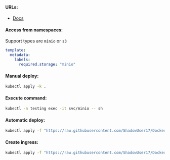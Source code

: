 #### URLs:
- [Docs](https://min.io/docs/minio/kubernetes/upstream/index.html)

#### Access from namespaces:
Support types are `minio` or `s3`
```yaml
template:
  metadata:
    labels:
      required.storage: "minio"
```

#### Manual deploy:
```bash
kubectl apply -k .
```

#### Execute command:
```bash
kubectl -n testing exec -it svc/minio -- sh
```

#### Automatic deploy:
```bash
kubectl apply -f "https://raw.githubusercontent.com/ShadowUser17/DockerTemplates/master/K8S/minio/fluxcd-deploy.yml"
```

#### Create ingress:
```bash
kubectl apply -f "https://raw.githubusercontent.com/ShadowUser17/DockerTemplates/master/K8S/minio/ingress-test.yml"
```
